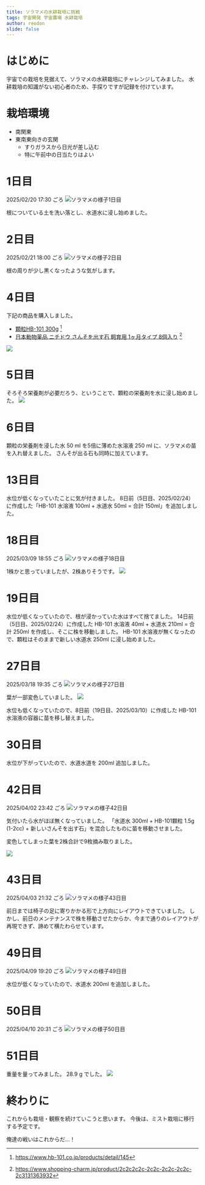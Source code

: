 ```yaml
---
title: ソラマメの水耕栽培に挑戦
tags: 宇宙開発 宇宙農場 水耕栽培
author: reodon
slide: false
---
```


# はじめに
宇宙での栽培を見据えて、ソラマメの水耕栽培にチャレンジしてみました。
水耕栽培の知識がない初心者のため、手探りですが記録を付けています。

# 栽培環境
- 南関東
- 東南東向きの玄関
  - すりガラスから日光が差し込む
  - 特に午前中の日当たりはよい

# 1日目
2025/02/20 17:30 ごろ
![ソラマメの様子1日目](images/001/bb_20250220_084234242.jpg)

根についている土を洗い落とし、水道水に浸し始めました。

# 2日目
2025/02/21 18:00 ごろ
![ソラマメの様子2日目](images/002/bb_20250221_090749940.jpg)

根の周りが少し黒くなったような気がします。

<!--
# 3日目
2025/02/22 21:00 ごろ
![ソラマメの様子3日目](images/003/bb_20250222_115455893.jpg)

特記事項なし。
-->

# 4日目
<!-- 2025/02/23 19:00 ごろ
![ソラマメの様子4日目](images/004/bb_20250223_095744661.jpg) -->
下記の商品を購入しました。

- [顆粒HB-101 300g](https://www.hb-101.co.jp/products/detail/145) [^1]
- [日本動物薬品 ニチドウ さんそを出す石 飼育用 1ヶ月タイプ 8個入り](https://www.shopping-charm.jp/product/2c2c2c2c-2c2c-2c2c-2c2c-2c3131363932) [^2]

![](images/004/00_20250223_100108106.jpg)

<!-- 特記事項なし。 -->

# 5日目
<!-- 2025/02/24 18:00 ごろ
![ソラマメの様子5日目](images/005/bb_20250224_090137302.jpg) -->

そろそろ栄養剤が必要だろう、ということで、顆粒の栄養剤を水に浸し始めました。
![](images/005/00_20250224_105501435.jpg)

# 6日目
<!-- 2025/02/25 17:30 ごろ
![ソラマメの様子6日目](images/006/bb_20250225_084257137.jpg) -->
<!-- ![](images/006/00_20250225_082730564.jpg) -->
<!-- ![](images/006/01_20250225_083413360.jpg) -->
<!-- ![](images/006/02_20250225_083904133.jpg) -->
<!-- ![](images/006/03_20250225_084240009.jpg) -->
<!-- ![](images/006/04_20250225_084503875.jpg) -->
<!-- ![](images/006/05_20250225_084537047.jpg) -->
<!-- ![](images/006/06_20250225_085608652.jpg) -->

顆粒の栄養剤を浸した水 50 ml を5倍に薄めた水溶液 250 ml に、ソラマメの苗を入れ替えました。
さんそが出る石も同時に加えています。

<!-- # 7日目
2025/02/26 19:00 ごろ
![ソラマメの様子7日目](images/007/bb_20250226_100646702.jpg)

# 8日目
2025/02/27 18:00 ごろ
![ソラマメの様子8日目](images/008/bb_20250227_085526531.jpg)

# 9日目
2025/02/28 23:30 ごろ
![ソラマメの様子9日目](images/009/bb_20250228_143013191.jpg)

# 10日目
2025/03/01 23:30 ごろ
![ソラマメの様子10日目](images/010/bb_20250301_143148759.jpg)

# 11日目
2025/03/02 18:30 ごろ
![ソラマメの様子11日目](images/011/bb_20250302_093206996.jpg)

# 12日目
2025/03/03 22:30 ごろ
![ソラマメの様子12日目](images/012/bb_20250303_133618060.jpg) -->

# 13日目
<!-- 2025/03/04 18:10 ごろ
![ソラマメの様子13日目](images/013/bb_20250304_091213438.jpg) -->
<!-- ![](images/013/00_20250304_091501834.jpg) -->
<!-- ![](images/013/01_20250304_092618535.jpg) -->

水位が低くなっていたことに気が付きました。
8日前（5日目、2025/02/24）に作成した「HB-101 水溶液 100ml + 水道水 50ml = 合計 150ml」を追加しました。

<!-- # 14日目
2025/03/05 23:50 ごろ
![ソラマメの様子14日目](images/014/bb_20250305_145412370.jpg)

# 15日目
2025/03/06 20:30 ごろ
![ソラマメの様子15日目](images/015/bb_20250306_113028309.jpg)

# 16日目
2025/03/07 23:50 ごろ
![ソラマメの様子16日目](images/016/bb_20250307_145544295.jpg)

# 17日目
2025/03/08 23:55 ごろ
![ソラマメの様子17日目](images/017/bb_20250308_145516211.jpg) -->

# 18日目
2025/03/09 18:55 ごろ
![ソラマメの様子18日目](images/018/bb_20250309_095516437.jpg)

<!-- 重さを量ってみました
![](images/018/00_20250309_095704340.jpg) -->

<!-- 根の一部は変色していないようです。 -->
<!-- ![](images/018/01_20250309_095942917.jpg) -->

1株かと思っていましたが、2株ありそうです。
![](images/018/02_20250309_100207767.jpg)

# 19日目
<!-- 2025/03/10 19:30 ごろ
![ソラマメの様子19日目](images/019/bb_20250310_103052310.jpg) -->

<!-- 重量 -->
<!-- ![](images/019/00_20250310_103212985.jpg) -->

水位が低くなっていたので、根が浸かっていた水はすべて捨てました。
14日前（5日目、2025/02/24）に作成した HB-101 水溶液 40ml + 水道水 210ml = 合計 250ml を作成し、そこに株を移動しました。
HB-101 水溶液が無くなったので、顆粒はそのままで新しい水道水 250ml に浸し始めました<!--（2番だし）-->。
<!-- ![](images/019/01_20250310_104249791.jpg) -->

<!-- # 20日目
2025/03/11 23:14 ごろ
![ソラマメの様子20日目](images/020/bb_20250311_141407517.jpg) -->

<!-- 重量 -->
<!-- ![](images/020/00_20250311_141459872.jpg) -->

<!-- # 21日目
2025/03/12 18:58 ごろ
![ソラマメの様子21日目](images/021/bb_20250312_095821202.jpg) -->

<!-- 重量 -->
<!-- ![](images/021/00_20250312_095913591.jpg) -->

<!-- # 22日目
2025/03/13 20:39 ごろ
![ソラマメの様子22日目](images/022/bb_20250313_113955241.jpg) -->

<!-- 重量 -->
<!-- ![](images/022/00_20250313_114043447.jpg) -->

<!-- # 23日目
2025/03/14 21:35 ごろ
![ソラマメの様子23日目](images/023/bb_20250314_123502173.jpg) -->

<!-- 重量 -->
<!-- ![](images/023/00_20250314_123556801.jpg) -->

<!-- # 24日目
2025/03/15 18:34 ごろ
![ソラマメの様子24日目](images/024/bb_20250315_093448078.jpg) -->

<!-- 重量 -->
<!-- ![](images/024/00_20250315_093531841.jpg) -->

<!-- # 25日目
2025/03/16 18:13 ごろ
![ソラマメの様子25日目](images/025/bb_20250316_091341897.jpg) -->

<!-- 重量 -->
<!-- ![](images/025/00_20250316_091435253.jpg) -->

<!-- # 26日目
2025/03/17 21:34 ごろ
![ソラマメの様子26日目](images/026/bb_20250317_123414872.jpg) -->

<!-- 重量 -->
<!-- ![](images/026/00_20250317_123446829.jpg) -->

# 27日目
2025/03/18 19:35 ごろ
![ソラマメの様子27日目](images/027/bb_20250318_103550981.jpg)

<!-- 重量 -->
<!-- ![](images/027/00_20250318_103657959.jpg) -->

葉が一部変色していました。
![](images/027/01_20250318_103917193.jpg)

水位も低くなっていたので、8日前（19日目、2025/03/10）に作成した HB-101 水溶液<!--（2番だし）-->の容器に苗を移し替えました。
<!-- ![](images/027/02_20250318_104440378.jpg) -->

<!-- # 28日目
2025/03/19 23:01 ごろ
![ソラマメの様子28日目](images/028/bb_20250319_140138961.jpg) -->

<!-- 重量 -->
<!-- ![](images/028/00_20250319_140220374.jpg) -->

<!--
撮影遅れ
# 29日目
2025/03/21 00:16 ごろ
![ソラマメの様子29日目](images/029/bb_20250320_151603190.jpg)
-->

# 30日目
<!-- 2025/03/21 21:27 ごろ
![ソラマメの様子30日目](images/030/bb_20250321_122723176.jpg) -->

<!-- 重量 -->
<!-- ![](images/030/00_20250321_122808081.jpg) -->

水位が下がっていたので、水道水道を 200ml 追加しました。

<!-- # 31日目
2025/03/22 19:39 ごろ
![ソラマメの様子31日目](images/031/bb_20250322_103954943.jpg) -->

<!-- 葉の変色が気になり、苗にストレスがかかるかもしれないので、重量計測は停止します。 -->

<!-- # 32日目
2025/03/23 23:06 ごろ
![ソラマメの様子32日目](images/032/bb_20250323_140650423.jpg) -->

<!--
撮影忘れ
# 33日目
-->

<!-- # 34日目
2025/03/25 23:40 ごろ
![ソラマメの様子34日目](images/034/bb_20250325_144036150.jpg)

# 35日目
2025/03/26 20:03 ごろ
![ソラマメの様子35日目](images/035/bb_20250326_110303367.jpg)

# 36日目
2025/03/27 20:54 ごろ
![ソラマメの様子36日目](images/036/bb_20250327_115440215.jpg)

# 37日目
2025/03/28 23:05 ごろ
![ソラマメの様子37日目](images/037/bb_20250328_140543342.jpg)

# 38日目
2025/03/29 19:10 ごろ
![ソラマメの様子38日目](images/038/bb_20250329_101026029.jpg)

# 39日目
2025/03/30 20:00 ごろ
![ソラマメの様子39日目](images/039/bb_20250330_110054320.jpg)

# 40日目
2025/03/31 22:45 ごろ
![ソラマメの様子40日目](images/040/bb_20250331_134540356.jpg)

# 41日目
2025/04/01 23:59 ごろ
![ソラマメの様子41日目](images/041/bb_20250401_145918409.jpg) -->

# 42日目
2025/04/02 23:42 ごろ
![ソラマメの様子42日目](images/042/bb_20250402_142747627.jpg)


気付いたら水がほぼ無くなっていました。
「水道水 300ml + HB-101顆粒 1.5g (1-2cc) + 新しいさんそを出す石」を混合したものに苗を移動させました。


変色してしまった葉を2株合計で9枚摘み取りました。
<!-- （添付画像は同じ葉を撮影したものです） -->
<!-- ![](images/042/00_20250402_144145203.jpg) -->
![](images/042/01_20250402_144246220.jpg)

<!--
ちなみにこちらは、土に植えたまま栽培しているソラマメです。
そろそろ植え替えないと根詰まり？するかもしれません。
水耕栽培の株とは異なり、家族が管理していて、日当たりのよいところに適宜移動させたりしているようです。
-->
<!-- ![](images/042/02_20250402_145006689.jpg) -->
<!-- ![](images/042/03_20250402_145016702.jpg) -->

# 43日目
2025/04/03 21:32 ごろ
![ソラマメの様子43日目](images/043/bb_20250403_123252829.jpg)

前日までは椅子の足に寄りかかる形で上方向にレイアウトできていました。
しかし、前日のメンテナンスで株を移動させたからか、今まで通りのレイアウトが再現できず、諦めて横たわらせています。

<!-- # 44日目
2025/04/04 21:11 ごろ
![ソラマメの様子44日目](images/044/bb_20250404_121136776.jpg)

# 45日目
2025/04/05 23:36 ごろ
![ソラマメの様子45日目](images/045/bb_20250405_143640416.jpg)

# 46日目
2025/04/06 20:40 ごろ
![ソラマメの様子46日目](images/046/bb_20250406_114034993.jpg)

# 47日目
2025/04/07 21:23 ごろ
![ソラマメの様子47日目](images/047/bb_20250407_122355282.jpg)

# 48日目
2025/04/08 21:30 ごろ
![ソラマメの様子48日目](images/048/bb_20250408_123056602.jpg) -->

# 49日目
2025/04/09 19:20 ごろ
![ソラマメの様子49日目](images/049/bb_20250409_102024416.jpg)

水位が低くなっていたので、水道水 200ml を追加しました。

# 50日目
2025/04/10 20:31 ごろ
![ソラマメの様子50日目](images/050/bb_20250410_113157961.jpg)

# 51日目
<!-- 2025/04/11 18:41 ごろ
![ソラマメの様子51日目](images/051/bb_20250411_094126004.jpg) -->

<!-- 家族が管理している株に蕾がついていました。 -->
<!-- ![](images/051/00_20250411_094256866.jpg) -->

重量を量ってみました。
28.9 g でした。
![](images/051/01_20250411_101019883.jpg)


# 終わりに
これからも栽培・観察を続けていこうと思います。
今後は、ミスト栽培に移行する予定です。


俺達の戦いはこれからだ...！



[^1]: https://www.hb-101.co.jp/products/detail/145
[^2]: https://www.shopping-charm.jp/product/2c2c2c2c-2c2c-2c2c-2c2c-2c3131363932
